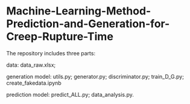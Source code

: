 # Machine-Learning-Method-Prediction-and-Generation-for-Creep-Rupture-Time
The repository includes three parts: 

data: data_raw.xlsx; 

generation model: 
utils.py;
generator.py;
discriminator.py;
train_D_G.py;
create_fakedata.ipynb

prediction model:
predict_ALL.py;
data_analysis.py.